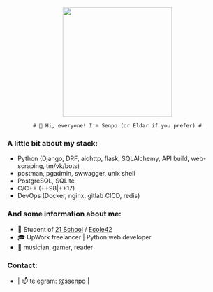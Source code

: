 <div id="header" align="center">
  <img src="https://media.giphy.com/media/m9YWbV2vuiyvJbtyv1/giphy.gif" width="250"/>

    # 👋 Hi, everyone! I'm Senpo (or Eldar if you prefer) #

<!--   [![Top Langs](https://github-readme-stats.vercel.app/api/top-langs/?username=SSenpo&layout=compact&theme=vision-friendly-dark&hide=JavaScript,CSS,HTML,Jupyter%20Notebook,Makefile,Objective-C,Shell,jq)](https://github.com/anuraghazra/github-readme-stats) -->
</div>
  
  ### A little bit about my stack:
  - Python (Django, DRF, aiohttp, flask, SQLAlchemy, API build, web-scraping, tm/vk/bots)
  - postman, pgadmin, swwagger, unix shell
  - PostgreSQL, SQLite
  - C/C++  (++98|++17)
  - DevOps (Docker, nginx, gitlab CICD, redis)

  ### And some information about me: 
  - 🌱 Student of [21 School](https://21-school.ru) / [Ecole42](https://42.fr)
  - 🎓 UpWork freelancer | Python web developer 
  - :musical_note: musician, gamer, reader

  ### Contact:
  - | 📫 telegram: [@ssenpo](https://t.me/ssenpo) |

